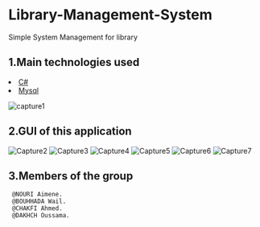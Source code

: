 # Library-Management-System
 Simple System Management for library 
## 1.Main technologies used
<li><a href="https://visual-c-sharp.fr.uptodown.com/windows/download">C#</a></li>
<li><a href="https://www.mysql.com/fr/downloads/">Mysql</a></li>

![capture1](https://user-images.githubusercontent.com/48455549/76165063-39050980-6154-11ea-86e5-68263827c733.PNG)


## 2.GUI of this application
![Capture2](https://user-images.githubusercontent.com/48455549/76165150-f98aed00-6154-11ea-9b01-9b058a2d4659.PNG)
![Capture3](https://user-images.githubusercontent.com/48455549/76165175-322ac680-6155-11ea-85f5-f16fd23b9dc7.PNG)
![Capture4](https://user-images.githubusercontent.com/48455549/76165186-41117900-6155-11ea-8df0-3d40fcd9cda7.PNG)
![Capture5](https://user-images.githubusercontent.com/48455549/76165195-5090c200-6155-11ea-93eb-61b4c51dc322.PNG)
![Capture6](https://user-images.githubusercontent.com/48455549/76165196-5090c200-6155-11ea-9f33-01a26eec68a8.PNG)
![Capture7](https://user-images.githubusercontent.com/48455549/76165197-5090c200-6155-11ea-8ce1-848a008f2425.PNG)


## 3.Members of the group
     @NOURI Aimene.
     @BOUHHADA Wail.
     @CHAKFI Ahmed.
     @DAKHCH Oussama.
